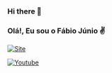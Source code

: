 ### Hi there 👋

### Olá!, Eu sou o Fábio Júnio ✌️ 

[![Site](https://img.shields.io/website?label=FabioJunio.Cloud&style=for-the-badge&url=https://fabiojunio.cloud/)](https://fabiojunio.cloud)

[![Youtube](https://img.shields.io/badge/YouTube-FF0000?style=for-the-badge&logo=youtube&logoColor=white)](https://youtube.com)



